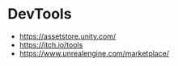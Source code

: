 # DevTools

* https://assetstore.unity.com/
* https://itch.io/tools
* https://www.unrealengine.com/marketplace/
